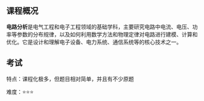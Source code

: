 ## 课程概况

**电路分析**是电气工程和电子工程领域的基础学科，主要研究电路中电流、电压、功率等参数的分布规律，以及如何利用数学方法和物理定律对电路进行建模、计算和优化。它是设计和理解电子设备、电力系统、通信系统等的核心技术之一。



## 考试

特点：课程化极多，但题目相对简单，并且有不少原题

难度：⭐⭐⭐